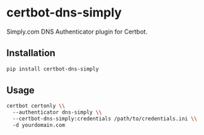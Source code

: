 # certbot-dns-simply

Simply.com DNS Authenticator plugin for Certbot.

## Installation

```sh
pip install certbot-dns-simply
```

## Usage
```sh
certbot certonly \\
  --authenticator dns-simply \\
  --certbot-dns-simply:credentials /path/to/credentials.ini \\
  -d yourdomain.com
```
